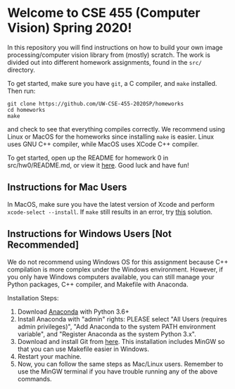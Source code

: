 # Welcome to CSE 455 (Computer Vision) Spring 2020!

In this repository you will find instructions on how to build your own image processing/computer vision library from (mostly) scratch. The work is divided out into different homework assignments, found in the `src/` directory.

To get started, make sure you have `git`, a C compiler, and `make` installed. Then run:

```
git clone https://github.com/UW-CSE-455-2020SP/homeworks
cd homeworks
make
```

and check to see that everything compiles correctly. We recommend using Linux or MacOS for the homeworks since installing `make` is easier. Linux uses GNU C++ compiler, while MacOS uses XCode C++ compiler. 

To get started, open up the README for homework 0 in src/hw0/README.md, or view it [here](src/hw0/README.md). Good luck and have fun!


## Instructions for Mac Users
In MacOS, make sure you have the latest version of Xcode and perform `xcode-select --install`. 
If `make` still results in an error, try [this](https://github.com/frida/frida/issues/338#issuecomment-426777849) solution.

## Instructions for Windows Users [Not Recommended]
We do not recommend using Windows OS for this assignment because C++ compilation is more complex under the Windows environment. However, if you only have Windows computers available, you can still manage your Python packages, C++ compiler, and Makefile with Anaconda.

Installation Steps:
1. Download [Anaconda](https://www.anaconda.com/distribution/) with Python 3.6+
2. Install Anaconda with "admin" rights: PLEASE select "All Users (requires admin privileges)", "Add Anaconda to the system PATH environment variable", and "Register Anaconda as the system Python 3.x".
3. Download and install Git from [here](https://git-scm.com/download/win). This installation includes MinGW so that you can use Makefile easier in Windows.
4. Restart your machine.
5. Now, you can follow the same steps as Mac/Linux users. Remember to use the MinGW terminal if you have trouble running any of the above commands.

